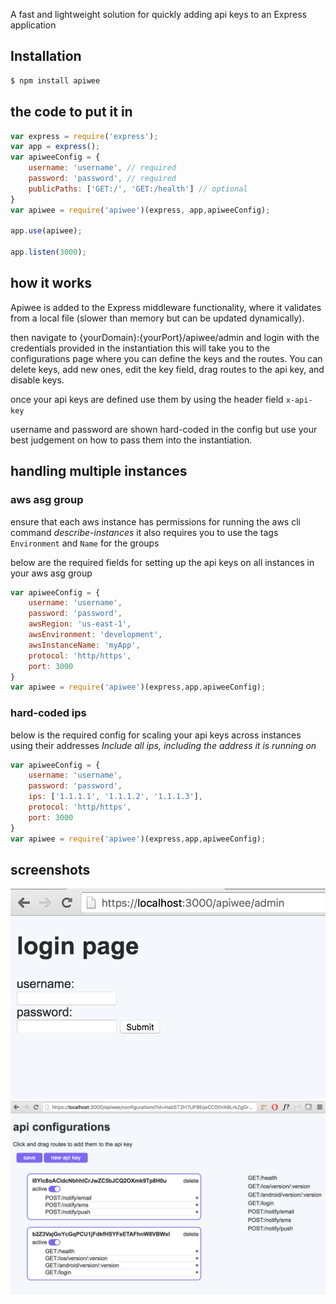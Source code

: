 A fast and lightweight solution for quickly adding api keys to an Express application


## Installation

```bash
$ npm install apiwee
```

## the code to put it in

```js
var express = require('express');
var app = express();
var apiweeConfig = {
    username: 'username', // required
    password: 'password', // required
    publicPaths: ['GET:/', 'GET:/health'] // optional
}
var apiwee = require('apiwee')(express, app,apiweeConfig);

app.use(apiwee);

app.listen(3000);
```


## how it works

Apiwee is added to the Express middleware functionality, where it validates from a local file (slower than memory but can be updated dynamically).

then navigate to {yourDomain}:{yourPort}/apiwee/admin and login with the credentials provided in the instantiation
this will take you to the configurations page where you can define the keys and the routes. You can delete keys, add new ones, edit the key field, drag routes to the api key, and disable keys.

once your api keys are defined use them by using the header field `x-api-key`

username and password are shown hard-coded in the config but use your best judgement on how to pass them into the instantiation.

## handling multiple instances


### aws asg group

ensure that each aws instance has permissions for running the aws cli command _describe-instances_
it also requires you to use the tags `Environment` and `Name` for the groups

below are the required fields for setting up the api keys on all instances in your aws asg group
```js
var apiweeConfig = {
    username: 'username',
    password: 'password',
    awsRegion: 'us-east-1',
    awsEnvironment: 'development',
    awsInstanceName: 'myApp',
    protocol: 'http/https',
    port: 3000
}
var apiwee = require('apiwee')(express,app,apiweeConfig);
```

### hard-coded ips

below is the required config for scaling your api keys across instances using their addresses
_Include *all* ips, including the address it is running on_
```js
var apiweeConfig = {
    username: 'username',
    password: 'password',
    ips: ['1.1.1.1', '1.1.1.2', '1.1.1.3'],
    protocol: 'http/https',
    port: 3000
}
var apiwee = require('apiwee')(express,app,apiweeConfig);
```

## screenshots

![login](https://github.com/chemdrew/apiwee/raw/master/images/login.png "login")
![configure](https://github.com/chemdrew/apiwee/raw/master/images/configure.png "configure")